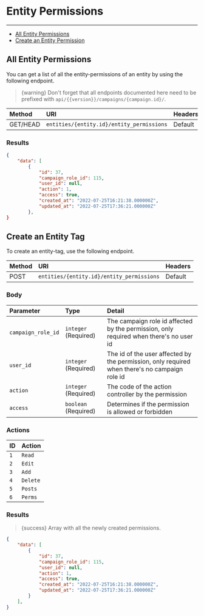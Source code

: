 # Entity Permissions

---

- [All Entity Permissions](#all-entity-permissions)
- [Create an Entity Permission](#create-entity-permissions)

<a name="all-entity-permissions"></a>
## All Entity Permissions

You can get a list of all the entity-permissions of an entity by using the following endpoint.

> {warning} Don't forget that all endpoints documented here need to be prefixed with `api/{{version}}/campaigns/{campaign.id}/`.


| Method | URI | Headers |
| :- |   :-   |  :-  |
| GET/HEAD | `entities/{entity.id}/entity_permissions` | Default |

### Results
```json
{
    "data": [
        {
            "id": 37,
            "campaign_role_id": 115,
            "user_id": null,
            "action": 1,
            "access": true,
            "created_at": "2022-07-25T16:21:38.000000Z",
            "updated_at": "2022-07-25T17:36:21.000000Z"
        },
}
```
<a name="create-entity-tag"></a>
## Create an Entity Tag

To create an entity-tag, use the following endpoint.

| Method | URI | Headers |
| :- |   :-   |  :-  |
| POST | `entities/{entity.id}/entity_permissions` | Default |

### Body

| Parameter | Type | Detail |
| :- |   :-   |  :-  |
| `campaign_role_id` | `integer` (Required) | The campaign role id affected by the permission, only required when there's no user id |
| `user_id` | `integer` (Required) | The id of the user affected by the permission, only required when there's no campaign role id|
| `action` | `integer` (Required) | The code of the action controller by the permission |
| `access` | `boolean` (Required) | Determines if the permission is allowed or forbidden |

### Actions

| ID | Action |
| :- |   :-   |
| `1` | `Read` | 
| `2` | `Edit` | 
| `3` | `Add` | 
| `4` | `Delete` | 
| `5` | `Posts` | 
| `6` | `Perms` |
### Results

> {success} Array with all the newly created permissions.

```json
{
    "data": [
        {
            "id": 37,
            "campaign_role_id": 115,
            "user_id": null,
            "action": 1,
            "access": true,
            "created_at": "2022-07-25T16:21:38.000000Z",
            "updated_at": "2022-07-25T17:36:21.000000Z"
        }
    ],
}
```